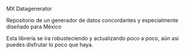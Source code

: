 MX Datagenerator

Repositorio de un generador de datos concordantes y especialmente diseñado para México

Esta librería se ira robusteciendo y actualizando poco a poco, aún así puedes disfrutar lo poco que haya.
